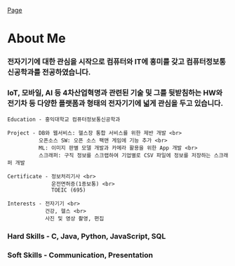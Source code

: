 [Page](https://darkblose.github.io/)

# About Me
### 전자기기에 대한 관심을 시작으로 컴퓨터와 IT에 흥미를 갖고 컴퓨터정보통신공학과를 전공하였습니다. <br>
### IoT, 모바일, AI 등 4차산업혁명과 관련된 기술 및 그를 뒷받침하는 HW와 전기차 등 다양한 플랫폼과 형태의 전자기기에 넓게 관심을 두고 있습니다.
~~~
Education - 홍익대학교 컴퓨터정보통신공학과
~~~
~~~
Project - DB와 웹서비스: 헬스장 통합 서비스를 위한 제반 개발 <br>
          오픈소스 SW: 오픈 소스 팩맨 게임에 기능 추가 <br>
          ML: 이미지 판별 모델 개발과 카메라 활용을 위한 App 개발 <br>
          스크래퍼: 구직 정보를 스크랩하여 기업별로 CSV 파일에 정보를 저장하는 스크래퍼 개발
~~~
~~~
Certificate - 정보처리기사 <br>
              운전면허증(1종보통) <br>
              TOEIC (695)
~~~
~~~
Interests - 전자기기 <br>
            건강, 헬스 <br>
            사진 및 영상 촬영, 편집
~~~
### Hard Skills - C, Java, Python, JavaScript, SQL

### Soft Skills - Communication, Presentation

